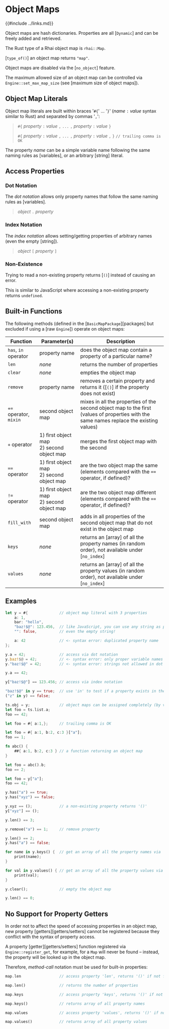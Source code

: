 Object Maps
===========

{{#include ../links.md}}

Object maps are hash dictionaries. Properties are all [`Dynamic`] and can be freely added and retrieved.

The Rust type of a Rhai object map is `rhai::Map`.

[`type_of()`] an object map returns `"map"`.

Object maps are disabled via the [`no_object`] feature.

The maximum allowed size of an object map can be controlled via `Engine::set_max_map_size`
(see [maximum size of object maps]).


Object Map Literals
------------------

Object map literals are built within braces '`#{`' ... '`}`' (_name_ `:` _value_ syntax similar to Rust)
and separated by commas '`,`':

> `#{` _property_ `:` _value_ `,` `...` `,` _property_ `:` _value_ `}`
>
> `#{` _property_ `:` _value_ `,` `...` `,` _property_ `:` _value_ `,` `}`  `// trailing comma is OK`

The property _name_ can be a simple variable name following the same
naming rules as [variables], or an arbitrary [string] literal.


Access Properties
-----------------

### Dot Notation

The _dot notation_ allows only property names that follow the same naming rules as [variables].

> _object_ `.` _property_

### Index Notation

The _index notation_ allows setting/getting properties of arbitrary names (even the empty [string]).

> _object_ `[` _property_ `]`

### Non-Existence

Trying to read a non-existing property returns [`()`] instead of causing an error.

This is similar to JavaScript where accessing a non-existing property returns `undefined`.


Built-in Functions
-----------------

The following methods (defined in the [`BasicMapPackage`][packages] but excluded if using a [raw `Engine`])
operate on object maps:

| Function               | Parameter(s)                                 | Description                                                                                                                              |
| ---------------------- | -------------------------------------------- | ---------------------------------------------------------------------------------------------------------------------------------------- |
| `has`, `in` operator   | property name                                | does the object map contain a property of a particular name?                                                                             |
| `len`                  | _none_                                       | returns the number of properties                                                                                                         |
| `clear`                | _none_                                       | empties the object map                                                                                                                   |
| `remove`               | property name                                | removes a certain property and returns it ([`()`] if the property does not exist)                                                        |
| `+=` operator, `mixin` | second object map                            | mixes in all the properties of the second object map to the first (values of properties with the same names replace the existing values) |
| `+` operator           | 1) first object map<br/>2) second object map | merges the first object map with the second                                                                                              |
| `==` operator          | 1) first object map<br/>2) second object map | are the two object map the same (elements compared with the `==` operator, if defined)?                                                  |
| `!=` operator          | 1) first object map<br/>2) second object map | are the two object map different (elements compared with the `==` operator, if defined)?                                                 |
| `fill_with`            | second object map                            | adds in all properties of the second object map that do not exist in the object map                                                      |
| `keys`                 | _none_                                       | returns an [array] of all the property names (in random order), not available under [`no_index`]                                         |
| `values`               | _none_                                       | returns an [array] of all the property values (in random order), not available under [`no_index`]                                        |


Examples
--------

```rust
let y = #{              // object map literal with 3 properties
    a: 1,
    bar: "hello",
    "baz!$@": 123.456,  // like JavaScript, you can use any string as property names...
    "": false,          // even the empty string!

    a: 42               // <- syntax error: duplicated property name
};

y.a = 42;               // access via dot notation
y.baz!$@ = 42;          // <- syntax error: only proper variable names allowed in dot notation
y."baz!$@" = 42;        // <- syntax error: strings not allowed in dot notation

y.a == 42;

y["baz!$@"] == 123.456; // access via index notation

"baz!$@" in y == true;  // use 'in' to test if a property exists in the object map
("z" in y) == false;

ts.obj = y;             // object maps can be assigned completely (by value copy)
let foo = ts.list.a;
foo == 42;

let foo = #{ a:1,};     // trailing comma is OK

let foo = #{ a:1, b:2, c:3 }["a"];
foo == 1;

fn abc() {
    ##{ a:1, b:2, c:3 } // a function returning an object map
}

let foo = abc().b;
foo == 2;

let foo = y["a"];
foo == 42;

y.has("a") == true;
y.has("xyz") == false;

y.xyz == ();            // a non-existing property returns '()'
y["xyz"] == ();

y.len() == 3;

y.remove("a") == 1;     // remove property

y.len() == 2;
y.has("a") == false;

for name in y.keys() {  // get an array of all the property names via 'keys'
    print(name);
}

for val in y.values() { // get an array of all the property values via 'values'
    print(val);
}

y.clear();              // empty the object map

y.len() == 0;
```


No Support for Property Getters
------------------------------

In order not to affect the speed of accessing properties in an object map, new property
[getters][getters/setters] cannot be registered because they conflict with the syntax of
property access.

A property [getter][getters/setters] function registered via `Engine::register_get`, for example,
for a `Map` will never be found &ndash; instead, the property will be looked up in the object map.

Therefore, _method-call_ notation must be used for built-in properties:

```rust
map.len                 // access property 'len', returns '()' if not found

map.len()               // returns the number of properties

map.keys                // access property 'keys', returns '()' if not found

map.keys()              // returns array of all property names

map.values              // access property 'values', returns '()' if not found

map.values()            // returns array of all property values
```
